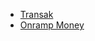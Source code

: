 <ul>
<li><span><a href="https://transak.com/" target="_blank">Transak</a></span></li>
<!--
<li><span><a href="https://ramp.network/" target="_blank">Ramp Network</a></span></li>
-->
<li><span><a href="https://onramp.money/" target="_blank">Onramp Money</a></span></li>
</ul>
